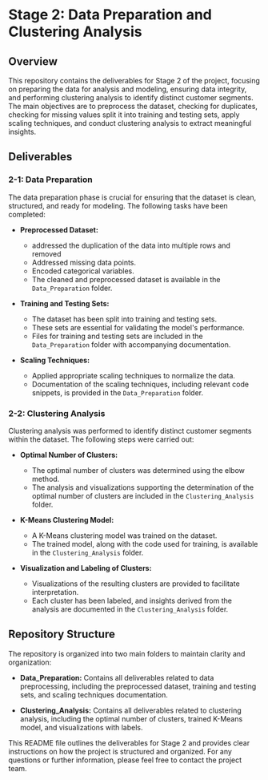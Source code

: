 # Stage 2: Data Preparation and Clustering Analysis

## Overview
This repository contains the deliverables for Stage 2 of the project, focusing on preparing the data for analysis and modeling, ensuring data integrity, and performing clustering analysis to identify distinct customer segments. The main objectives are to preprocess the dataset, checking for duplicates, checking for missing values split it into training and testing sets, apply scaling techniques, and conduct clustering analysis to extract meaningful insights.

## Deliverables

### 2-1: Data Preparation
The data preparation phase is crucial for ensuring that the dataset is clean, structured, and ready for modeling. The following tasks have been completed:

- **Preprocessed Dataset:** 
  - addressed the duplication of the data into multiple rows and removed
  - Addressed missing data points.
  - Encoded categorical variables.
  - The cleaned and preprocessed dataset is available in the `Data_Preparation` folder.

- **Training and Testing Sets:** 
  - The dataset has been split into training and testing sets.
  - These sets are essential for validating the model's performance.
  - Files for training and testing sets are included in the `Data_Preparation` folder with accompanying documentation.

- **Scaling Techniques:** 
  - Applied appropriate scaling techniques to normalize the data.
  - Documentation of the scaling techniques, including relevant code snippets, is provided in the `Data_Preparation` folder.

### 2-2: Clustering Analysis
Clustering analysis was performed to identify distinct customer segments within the dataset. The following steps were carried out:

- **Optimal Number of Clusters:**
  - The optimal number of clusters was determined using the elbow method.
  - The analysis and visualizations supporting the determination of the optimal number of clusters are included in the `Clustering_Analysis` folder.

- **K-Means Clustering Model:**
  - A K-Means clustering model was trained on the dataset.
  - The trained model, along with the code used for training, is available in the `Clustering_Analysis` folder.

- **Visualization and Labeling of Clusters:**
  - Visualizations of the resulting clusters are provided to facilitate interpretation.
  - Each cluster has been labeled, and insights derived from the analysis are documented in the `Clustering_Analysis` folder.

## Repository Structure
The repository is organized into two main folders to maintain clarity and organization:

- **Data_Preparation:** Contains all deliverables related to data preprocessing, including the preprocessed dataset, training and testing sets, and scaling techniques documentation.

- **Clustering_Analysis:** Contains all deliverables related to clustering analysis, including the optimal number of clusters, trained K-Means model, and visualizations with labels.


This README file outlines the deliverables for Stage 2 and provides clear instructions on how the project is structured and organized. For any questions or further information, please feel free to contact the project team.
